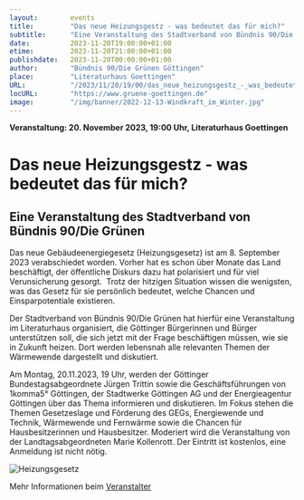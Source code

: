 ```yaml
---
layout:        events
title:         "Das neue Heizungsgestz - was bedeutet das für mich?"
subtitle:      "Eine Veranstaltung des Stadtverband von Bündnis 90/Die Grünen"
date:          2023-11-20T19:00:00+01:00
etime:         2023-11-20T21:00:00+01:00
publishdate:   2023-11-20T00:00:00+01:00
author:        "Bündnis 90/Die Grünen Göttingen"
place:         "Literaturhaus Goettingen"
URL:           "/2023/11/20/19/00/das_neue_heizungsgestz_-_was_bedeutet_das_fuer_mich"
locURL:        "https://www.gruene-goettingen.de"
image:         "/img/banner/2022-12-13-Windkraft_im_Winter.jpg"
---
```


**Veranstaltung: 20. November 2023, 19:00 Uhr, Literaturhaus Goettingen**

Das neue Heizungsgestz - was bedeutet das für mich?
===========

Eine Veranstaltung des Stadtverband von Bündnis 90/Die Grünen
-----------
Das neue Gebäudeenergiegesetz (Heizungsgesetz) ist am 8. September 2023 verabschiedet worden. Vorher hat es schon über Monate das Land beschäftigt, der öffentliche Diskurs dazu hat polarisiert und für viel Verunsicherung gesorgt. 
Trotz der hitzigen Situation wissen die wenigsten, was das Gesetz für sie persönlich bedeutet, welche Chancen und Einsparpotentiale existieren. 

Der Stadtverband von Bündnis 90/Die Grünen hat hierfür eine Veranstaltung im Literaturhaus organisiert, die Göttinger Bürgerinnen und Bürger unterstützen soll, die sich jetzt mit der Frage beschäftigen müssen, wie sie in Zukunft heizen. Dort werden lebensnah alle relevanten Themen der Wärmewende dargestellt und diskutiert. 

Am Montag, 20.11.2023, 19 Uhr, werden der Göttinger Bundestagsabgeordnete Jürgen Trittin sowie die Geschäftsführungen von 1komma5° Göttingen, der Stadtwerke Göttingen AG und der Energieagentur Göttingen über das Thema informieren und diskutieren. Im Fokus stehen die Themen Gesetzeslage und Förderung des GEGs, Energiewende und Technik, Wärmewende und Fernwärme sowie die Chancen für Hausbesitzerinnen und Hausbesitzer. Moderiert wird die Veranstaltung von der Landtagsabgeordneten Marie Kollenrott. Der Eintritt ist kostenlos, eine Anmeldung ist nicht nötig.

![Heizungsgesetz](/img/static/event/2023-11-20-Heizungsveranstaltung.png)


Mehr Informationen beim [Veranstalter](https://www.gruene-goettingen.de)
